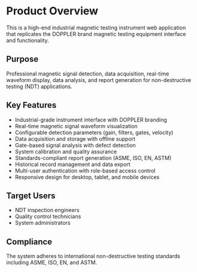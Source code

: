 # Product Overview

This is a high-end industrial magnetic testing instrument web application that replicates the DOPPLER brand magnetic testing equipment interface and functionality.

## Purpose

Professional magnetic signal detection, data acquisition, real-time waveform display, data analysis, and report generation for non-destructive testing (NDT) applications.

## Key Features

- Industrial-grade instrument interface with DOPPLER branding
- Real-time magnetic signal waveform visualization
- Configurable detection parameters (gain, filters, gates, velocity)
- Data acquisition and storage with offline support
- Gate-based signal analysis with defect detection
- System calibration and quality assurance
- Standards-compliant report generation (ASME, ISO, EN, ASTM)
- Historical record management and data export
- Multi-user authentication with role-based access control
- Responsive design for desktop, tablet, and mobile devices

## Target Users

- NDT inspection engineers
- Quality control technicians
- System administrators

## Compliance

The system adheres to international non-destructive testing standards including ASME, ISO, EN, and ASTM.
